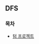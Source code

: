 ## DFS

### 목차
* [텀 프로젝트](https://github.com/gerherh/Algorithm/tree/main/%EB%B0%B1%EC%A4%80/GraphTheory/DFS/%ED%85%80_%ED%94%84%EB%A1%9C%EC%A0%9D%ED%8A%B8)

  

